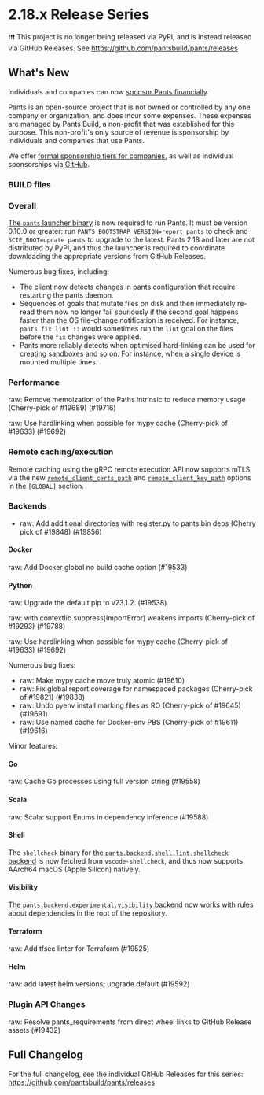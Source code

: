 # 2.18.x Release Series

❗❗❗ This project is no longer being released via PyPI, and is instead released via GitHub Releases. See https://github.com/pantsbuild/pants/releases

## What's New

Individuals and companies can now [sponsor Pants financially](https://www.pantsbuild.org/docs/sponsorship).

Pants is an open-source project that is not owned or controlled by any one company or organization, and does incur some expenses. These expenses are managed by Pants Build, a non-profit that was established for this purpose. This non-profit's only source of revenue is sponsorship by individuals and companies that use Pants.

We offer [formal sponsorship tiers for companies](https://www.pantsbuild.org/docs/sponsorship), as well as individual sponsorships via [GitHub](https://github.com/sponsors/pantsbuild).

### BUILD files


### Overall

[The `pants` launcher binary](https://www.pantsbuild.org/v2.18/docs/installation) is now required to run Pants. It must be version 0.10.0 or greater: run `PANTS_BOOTSTRAP_VERSION=report pants` to check and `SCIE_BOOT=update pants` to upgrade to the latest. Pants 2.18 and later are not distributed by PyPI, and thus the launcher is required to coordinate downloading the appropriate versions from GitHub Releases.

Numerous bug fixes, including:

- The client now detects changes in pants configuration that require restarting the pants daemon.
- Sequences of goals that mutate files on disk and then immediately re-read them now no longer fail spuriously if the second goal happens faster than the OS file-change notification is received. For instance,  `pants fix lint ::` would sometimes run the `lint` goal on the files before the `fix` changes were applied.
- Pants more reliably detects when optimised hard-linking can be used for creating sandboxes and so on. For instance, when a single device is mounted multiple times.


### Performance

raw: Remove memoization of the Paths intrinsic to reduce memory usage (Cherry-pick of #19689) (#19716)

raw: Use hardlinking when possible for mypy cache (Cherry-pick of #19633) (#19692)




### Remote caching/execution

Remote caching using the gRPC remote execution API now supports mTLS, via the new [`remote_client_certs_path`](https://www.pantsbuild.org/v2.18/docs/reference-global#remote_client_certs_path) and [`remote_client_key_path`](https://www.pantsbuild.org/v2.18/docs/reference-global#remote_client_key_path) options in the `[GLOBAL]` section.


### Backends

- raw: Add additional directories with register.py to pants bin deps (Cherry pick of #19848) (#19856)


#### Docker
raw: Add Docker global no build cache option (#19533)


#### Python

raw: Upgrade the default pip to v23.1.2. (#19538)


raw: with contextlib.suppress(ImportError) weakens imports (Cherry-pick of #19293) (#19788)

raw: Use hardlinking when possible for mypy cache (Cherry-pick of #19633) (#19692)




Numerous bug fixes:

- raw: Make mypy cache move truly atomic (#19610)
- raw: Fix global report coverage for namespaced packages (Cherry-pick of #19821) (#19838)
- raw: Undo pyenv install marking files as RO (Cherry-pick of #19645) (#19691)
- raw: Use named cache for Docker-env PBS (Cherry-pick of #19611) (#19616)




Minor features:

#### Go

raw: Cache Go processes using full version string (#19558)

#### Scala

raw: Scala: support Enums in dependency inference (#19588)




#### Shell

The `shellcheck` binary for [the `pants.backend.shell.lint.shellcheck` backend](https://www.pantsbuild.org/v2.18/docs/shell#shellcheck-linter) is now fetched from `vscode-shellcheck`, and thus now supports AArch64 macOS (Apple Silicon) natively.

#### Visibility

[The `pants.backend.experimental.visibility` backend](https://www.pantsbuild.org/v2.18/docs/validating-dependencies) now works with rules about dependencies in the root of the repository.

#### Terraform

raw: Add tfsec linter for Terraform (#19525)

#### Helm

raw: add latest helm versions; upgrade default (#19592)



### Plugin API Changes

raw: Resolve pants_requirements from direct wheel links to GitHub Release assets (#19432)


## Full Changelog

For the full changelog, see the individual GitHub Releases for this series: https://github.com/pantsbuild/pants/releases
